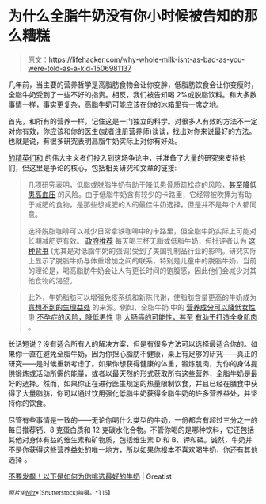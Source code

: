 # 为什么全脂牛奶没有你小时候被告知的那么糟糕

> 原文：<https://lifehacker.com/why-whole-milk-isnt-as-bad-as-you-were-told-as-a-kid-1506981137>

几年前，当主要的营养哲学是高脂肪食物会让你变胖，低脂肪饮食会让你变瘦时，全脂牛奶受到了一些不好的指责。相反，我们被告知喝 2%或脱脂饮料。和大多数事情一样，事实更复杂，高脂牛奶可能应该在你的冰箱里有一席之地。



首先，和所有的营养一样，记住这是一门独立的科学。对很多人有效的方法不一定对你有效，你应该和你的医生(或者注册营养师)谈谈，找出对你来说最好的方法。也就是说，有很多研究表明高脂牛奶实际上对你有好处。

[的精英们和](http://greatist.com/) 的伟大主义者们投入到这场争论中，并准备了大量的研究来支持他们，但这里是争论的核心，包括相关研究和文章的链接:

> 几项研究表明，低脂或脱脂牛奶有助于降低患骨质疏松症的风险，[甚至降低患高血压](http://www.ncbi.nlm.nih.gov/pubmed/16280427) 的风险。由于低脂牛奶含有较少的卡路里，它经常被吹捧为有助于减肥的食物，是那些想减肥的人的最佳牛奶选择，但是并不是每个人都同意。
> 
> 选择脱脂咖啡可以减少日常拿铁咖啡中的卡路里，但全脂牛奶实际上可能对长期减肥更有效。 [政府推荐](http://www.choosemyplate.gov/food-groups/dairy-amount.html) 每天喝三杯无脂或低脂牛奶，但批评者认为 [这种背书](http://www.hsph.harvard.edu/news/hsph-in-the-news/three-cups-of-milk-a-day-that-may-be-too-many/) (尤其是对低脂牛奶的强调)受到了美国乳制品行业的影响。研究实际上显示了脱脂牛奶与体重增加之间的联系，特别是儿童中的脱脂牛奶，当前的理论是，喝高脂肪牛奶会让人有更长时间的饱腹感，因此他们会减少对其他食物的渴望。

> 此外，牛奶脂肪可以增强免疫系统和新陈代谢，使脂肪含量更高的牛奶成为 [意想不到的生理益处](http://www.ncbi.nlm.nih.gov/pubmed/18937626) 的来源。例如，全脂牛奶 中的 [营养成分可以降低女性](http://www.ncbi.nlm.nih.gov/pubmed/18937626) 患 [不孕症的风险，降低男性](http://www.ncbi.nlm.nih.gov/pubmed/17329264) 患 [大肠癌的可能性，甚至](http://www.ncbi.nlm.nih.gov/pubmed/16210722) [有助于打造全身肌肉](http://www.ncbi.nlm.nih.gov/pubmed/16679981) 。

长话短说？没有适合所有人的解决方案，但是有很多方法可以选择最适合你的。如果你一直在避免全脂牛奶，因为你担心脂肪不健康，桌上有足够的研究——真正的研究——是时候重新考虑了。如果你想获得健康的体重，锻炼肌肉，为你的身体提供锻炼或活动所需的能量，或者以最天然的形式获取所有这些营养，全脂牛奶是最好的选择。然而，如果你正在进行医生规定的热量限制饮食，并且已经在膳食中获得了大量脂肪，你可以通过饮用强化低脂牛奶获得全脂牛奶的许多营养益处，并坚持你的饮食。

尽管有些事情是一致的——无论你喝什么类型的牛奶，一份都含有超过三分之一的每日推荐钙、8 克蛋白质和 12 克碳水化合物。不管你喝的是哪种饮料，它还包括其他对身体有益的维生素和矿物质，包括维生素 D 和 B、钾和磷。诚然，牛奶并不是你获得这些营养益处的唯一地方，所以如果你根本不喜欢喝牛奶，你还有其他选择 。

[不要发飙！以下是如何为你挑选最好的牛奶](http://greatist.com/health/cows-milk-benefits-comparison) | Greatist

<small>*照片由*</small>[<small>*Nitr*</small>](http://www.shutterstock.com/pic.mhtml?id=92340700&src=id)<small>*(Shutterstock)拍摄。*T15】</small>